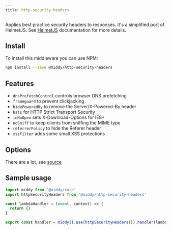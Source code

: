 ```yaml
---
title: http-security-headers
---
```


Applies best practice security headers to responses. It's a simplified port of HelmetJS. See [HelmetJS](https://helmetjs.github.io/) documentation for more details.

## Install

To install this middleware you can use NPM:

```bash npm2yarn
npm install --save @middy/http-security-headers
```

## Features
- `dnsPrefetchControl` controls browser DNS prefetching
- `frameguard` to prevent clickjacking
- `hidePoweredBy` to remove the Server/X-Powered-By header
- `hsts` for HTTP Strict Transport Security
- `ieNoOpen` sets X-Download-Options for IE8+
- `noSniff` to keep clients from sniffing the MIME type
- `referrerPolicy` to hide the Referer header
- `xssFilter` adds some small XSS protections

## Options

There are a lot, see [source](https://github.com/middyjs/middy/blob/main/packages/http-security-headers/index.js#L5)

## Sample usage

```javascript
import middy from '@middy/core'
import httpSecurityHeaders from '@middy/http-security-headers'

const lambdaHandler = (event, context) => {
  return {}
}

export const handler = middy().use(httpSecurityHeaders()).handler(lambdaHandler)
```
